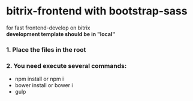 # bitrix-frontend with bootstrap-sass 
for fast frontend-develop on bitrix<br>
<b>development template should be in "local"</b>

<h3>1. Place the files in the root</h3>
<h3>2. You need execute several commands:</h3>
<ul>
  <li>npm install or npm i</li>
  <li>bower install or bower i</li>
  <li>gulp</li>
</ul>

